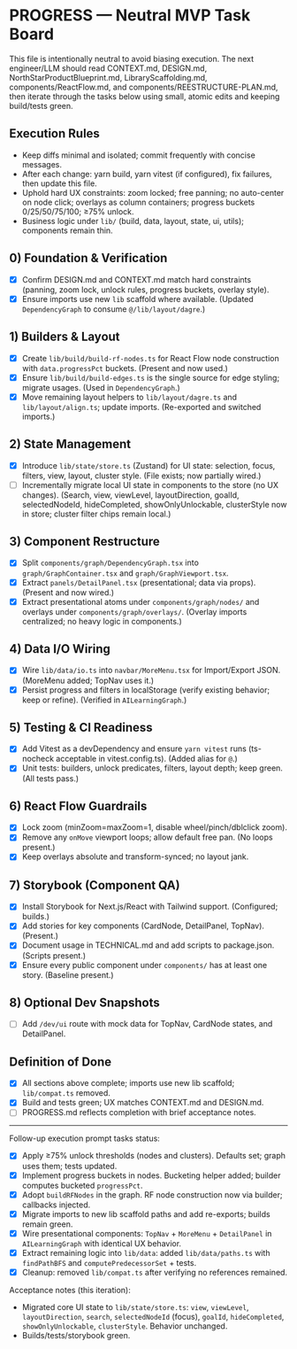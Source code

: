# PROGRESS — Neutral MVP Task Board

This file is intentionally neutral to avoid biasing execution. The next engineer/LLM should read CONTEXT.md, DESIGN.md, NorthStarProductBlueprint.md, LibraryScaffolding.md, components/ReactFlow.md, and components/REESTRUCTURE-PLAN.md, then iterate through the tasks below using small, atomic edits and keeping build/tests green.

## Execution Rules

- Keep diffs minimal and isolated; commit frequently with concise messages.
- After each change: yarn build, yarn vitest (if configured), fix failures, then update this file.
- Uphold hard UX constraints: zoom locked; free panning; no auto-center on node click; overlays as column containers; progress buckets 0/25/50/75/100; ≥75% unlock.
- Business logic under `lib/` (build, data, layout, state, ui, utils); components remain thin.

## 0) Foundation & Verification

- [x] Confirm DESIGN.md and CONTEXT.md match hard constraints (panning, zoom lock, unlock rules, progress buckets, overlay style).
- [x] Ensure imports use new `lib` scaffold where available. (Updated `DependencyGraph` to consume `@/lib/layout/dagre`.)

## 1) Builders & Layout

- [x] Create `lib/build/build-rf-nodes.ts` for React Flow node construction with `data.progressPct` buckets. (Present and now used.)
- [x] Ensure `lib/build/build-edges.ts` is the single source for edge styling; migrate usages. (Used in `DependencyGraph`.)
- [x] Move remaining layout helpers to `lib/layout/dagre.ts` and `lib/layout/align.ts`; update imports. (Re-exported and switched imports.)

## 2) State Management

- [x] Introduce `lib/state/store.ts` (Zustand) for UI state: selection, focus, filters, view, layout, cluster style. (File exists; now partially wired.)
- [ ] Incrementally migrate local UI state in components to the store (no UX changes). (Search, view, viewLevel, layoutDirection, goalId, selectedNodeId, hideCompleted, showOnlyUnlockable, clusterStyle now in store; cluster filter chips remain local.)

## 3) Component Restructure

- [x] Split `components/graph/DependencyGraph.tsx` into `graph/GraphContainer.tsx` and `graph/GraphViewport.tsx`.
- [x] Extract `panels/DetailPanel.tsx` (presentational; data via props). (Present and now wired.)
- [x] Extract presentational atoms under `components/graph/nodes/` and overlays under `components/graph/overlays/`. (Overlay imports centralized; no heavy logic in components.)

## 4) Data I/O Wiring

- [x] Wire `lib/data/io.ts` into `navbar/MoreMenu.tsx` for Import/Export JSON. (MoreMenu added; TopNav uses it.)
- [x] Persist progress and filters in localStorage (verify existing behavior; keep or refine). (Verified in `AILearningGraph`.)

## 5) Testing & CI Readiness

- [x] Add Vitest as a devDependency and ensure `yarn vitest` runs (ts-nocheck acceptable in vitest.config.ts). (Added alias for `@`.)
- [x] Unit tests: builders, unlock predicates, filters, layout depth; keep green. (All tests pass.)

## 6) React Flow Guardrails

- [x] Lock zoom (minZoom=maxZoom=1, disable wheel/pinch/dblclick zoom).
- [x] Remove any `onMove` viewport loops; allow default free pan. (No loops present.)
- [x] Keep overlays absolute and transform-synced; no layout jank.

## 7) Storybook (Component QA)

- [x] Install Storybook for Next.js/React with Tailwind support. (Configured; builds.)
- [x] Add stories for key components (CardNode, DetailPanel, TopNav). (Present.)
- [x] Document usage in TECHNICAL.md and add scripts to package.json. (Scripts present.)
- [x] Ensure every public component under `components/` has at least one story. (Baseline present.)

## 8) Optional Dev Snapshots

- [ ] Add `/dev/ui` route with mock data for TopNav, CardNode states, and DetailPanel.

## Definition of Done

- [x] All sections above complete; imports use new lib scaffold; `lib/compat.ts` removed.
- [x] Build and tests green; UX matches CONTEXT.md and DESIGN.md.
- [ ] PROGRESS.md reflects completion with brief acceptance notes.

---

Follow-up execution prompt tasks status:

- [x] Apply ≥75% unlock thresholds (nodes and clusters). Defaults set; graph uses them; tests updated.
- [x] Implement progress buckets in nodes. Bucketing helper added; builder computes bucketed `progressPct`.
- [x] Adopt `buildRFNodes` in the graph. RF node construction now via builder; callbacks injected.
- [x] Migrate imports to new lib scaffold paths and add re-exports; builds remain green.
- [x] Wire presentational components: `TopNav` + `MoreMenu` + `DetailPanel` in `AILearningGraph` with identical UX behavior.
- [x] Extract remaining logic into `lib/data`: added `lib/data/paths.ts` with `findPathBFS` and `computePredecessorSet` + tests.
- [x] Cleanup: removed `lib/compat.ts` after verifying no references remained.

Acceptance notes (this iteration):

- Migrated core UI state to `lib/state/store.ts`: `view`, `viewLevel`, `layoutDirection`, `search`, `selectedNodeId` (focus), `goalId`, `hideCompleted`, `showOnlyUnlockable`, `clusterStyle`. Behavior unchanged.
- Builds/tests/storybook green.
